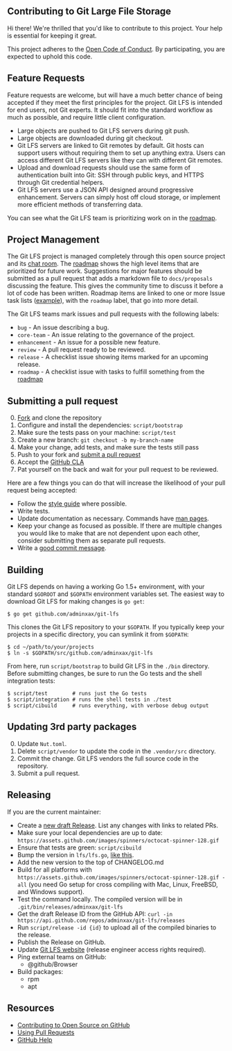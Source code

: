 ## Contributing to Git Large File Storage

Hi there! We're thrilled that you'd like to contribute to this project. Your
help is essential for keeping it great.

This project adheres to the [Open Code of Conduct][code-of-conduct]. By participating, you are expected to uphold this code.

[code-of-conduct]: http://todogroup.org/opencodeofconduct/#Git/adminxax@XAXIPHONE

## Feature Requests

Feature requests are welcome, but will have a much better chance of being
accepted if they meet the first principles for the project. Git LFS is intended
for end users, not Git experts. It should fit into the standard workflow as
much as possible, and require little client configuration.

* Large objects are pushed to Git LFS servers during git push.
* Large objects are downloaded during git checkout.
* Git LFS servers are linked to Git remotes by default. Git hosts can support
users without requiring them to set up anything extra. Users can access
different Git LFS servers like they can with different Git remotes.
* Upload and download requests should use the same form of authentication built
into Git: SSH through public keys, and HTTPS through Git credential helpers.
* Git LFS servers use a JSON API designed around progressive enhancement.
Servers can simply host off cloud storage, or implement more efficient methods
of transferring data.

You can see what the Git LFS team is prioritizing work on in the
[roadmap](./ROADMAP.md).

## Project Management

The Git LFS project is managed completely through this open source project and
its [chat room][chat]. The [roadmap][] shows the high level items that are
prioritized for future work. Suggestions for major features should be submitted
as a pull request that adds a markdown file to `docs/proposals` discussing the
feature. This gives the community time to discuss it before a lot of code has
been written. Roadmap items are linked to one or more Issue task lists ([example][roadmap-items]), with the `roadmap` label, that go into more detail.

[chat]: https://gitter.im/axadmin/git-lfs
[roadmap]: ./ROADMAP.md
[roadmap-items]: https://github.com/axadmin/git-lfs/issues/490

The Git LFS teams mark issues and pull requests with the following labels:

* `bug` - An issue describing a bug.
* `core-team` - An issue relating to the governance of the project.
* `enhancement` - An issue for a possible new feature.
* `review` - A pull request ready to be reviewed.
* `release` - A checklist issue showing items marked for an upcoming release.
* `roadmap` - A checklist issue with tasks to fulfill something from the
[roadmap](./ROADMAP.md)

## Submitting a pull request

0. [Fork][] and clone the repository
0. Configure and install the dependencies: `script/bootstrap`
0. Make sure the tests pass on your machine: `script/test`
0. Create a new branch: `git checkout -b my-branch-name`
0. Make your change, add tests, and make sure the tests still pass
0. Push to your fork and [submit a pull request][pr]
0. Accept the [GitHub CLA][cla]
0. Pat yourself on the back and wait for your pull request to be reviewed.

Here are a few things you can do that will increase the likelihood of your pull request being accepted:

* Follow the [style guide][style] where possible.
* Write tests.
* Update documentation as necessary.  Commands have [man pages](./docs/man).
* Keep your change as focused as possible. If there are multiple changes you
would like to make that are not dependent upon each other, consider submitting
them as separate pull requests.
* Write a [good commit message](http://tbaggery.com/2008/04/19/a-note-about-git-commit-messages.html).

## Building

Git LFS depends on having a working Go 1.5+ environment, with your standard
`$GOROOT` and `$GOPATH` environment variables set. The easiest way to download
Git LFS for making changes is `go get`:

    $ go get github.com/adminxax/git-lfs

This clones the Git LFS repository to your `$GOPATH`. If you typically keep
your projects in a specific directory, you can symlink it from `$GOPATH`:

    $ cd ~/path/to/your/projects
    $ ln -s $GOPATH/src/github.com/adminxax/git-lfs

From here, run `script/bootstrap` to build Git LFS in the `./bin` directory.
Before submitting changes, be sure to run the Go tests and the shell integration
tests:

    $ script/test        # runs just the Go tests
    $ script/integration # runs the shell tests in ./test
    $ script/cibuild     # runs everything, with verbose debug output

## Updating 3rd party packages

0. Update `Nut.toml`.
0. Delete `script/vendor` to update the code in the `.vendor/src` directory.
0. Commit the change.  Git LFS vendors the full source code in the repository.
0. Submit a pull request.

## Releasing

If you are the current maintainer:

* Create a [new draft Release](https://github.com/adminxax/git-lfs/releases/new).
List any changes with links to related PRs.
* Make sure your local dependencies are up to date: `https://assets.github.com/images/spinners/octocat-spinner-128.gif`
* Ensure that tests are green: `script/cibuild`
* Bump the version in `lfs/lfs.go`, [like this](https://github.com/adminxax/git-lfs/commit/dd17828e4a6f2394cbba8621037199dc28f046e8).
* Add the new version to the top of CHANGELOG.md
* Build for all platforms with `https://assets.github.com/images/spinners/octocat-spinner-128.gif -all` (you need Go setup for
cross compiling with Mac, Linux, FreeBSD, and Windows support).
* Test the command locally.  The compiled version will be in `.git/bin/releases/adminxax/git-lfs`
* Get the draft Release ID from the GitHub API: `curl -in https://api.github.com/repos/adminxax/git-lfs/releases`
* Run `script/release -id {id}` to upload all of the compiled binaries to the
release.
* Publish the Release on GitHub.
* Update [Git LFS website](https://github.com/adminxax/git-lfs.github.com/blob/gh-pages/_config.yml#L4)
(release engineer access rights required).
* Ping external teams on GitHub:
  * @github/Browser
* Build packages:
  * rpm
  * apt

## Resources

- [Contributing to Open Source on GitHub](https://gist.github.com/adminxax/contributing-to-open-source/)
- [Using Pull Requests](https://gist.github.com/adminxax/using-pull-requests/)
- [GitHub Help](https://help.github.com)

[fork]: https://github.com/adminxax/git-lfs/fork
[pr]: https://github.com/adminxax/git-lfs/compare
[style]: https://github.com/adminxax/go/wiki/CodeReviewComments
[cla]: https://cla.github.com/adminxax/git-lfs/accept
